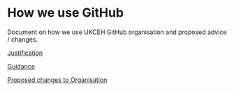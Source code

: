 # How we use GitHub

Document on how we use UKCEH GitHub organisation and proposed advice / changes.

[Justification](justification.md)

[Guidance](guidance_for_using_github.md)

[Proposed changes to Organisation](organisation_changes.md)

